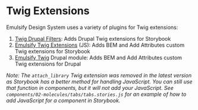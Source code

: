 # Twig Extensions

Emulsify Design System uses a variety of plugins for Twig extensions:

1. [Twig Drupal Filters](https://www.npmjs.com/package/twig-drupal-filters): Adds Drupal Twig extensions for Storybook
2. [Emulsify Twig Extensions](https://github.com/emulsify-ds/emulsify-twig-extensions) \(JS\): Adds BEM and Add Attributes custom Twig extensions for Storybook
3. [Emulsify Twig](https://www.drupal.org/project/emulsify_twig) Drupal module: Adds BEM and Add Attributes custom Twig extensions for Drupal

_Note: The `attach_library` Twig extension was removed in the latest version as Storybook has a better method for handling JavaScript. You can still use that function in components, but it will not add your JavaScript. See `components/02-molecules/tabs/tabs.stories.js` for an example of how to add JavaScript for a component in Storybook._




